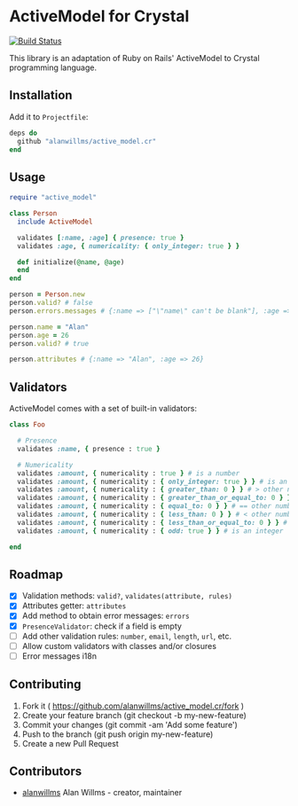 # ActiveModel for Crystal

[![Build Status](https://travis-ci.org/alanwillms/active_model.cr.svg)](https://travis-ci.org/alanwillms/active_model.cr)

This library is an adaptation of Ruby on Rails' ActiveModel to Crystal
programming language.

## Installation

Add it to `Projectfile`:

```ruby
deps do
  github "alanwillms/active_model.cr"
end
```

## Usage

```ruby
require "active_model"

class Person
  include ActiveModel

  validates [:name, :age] { presence: true }
  validates :age, { numericality: { only_integer: true } }

  def initialize(@name, @age)
  end
end

person = Person.new
person.valid? # false
person.errors.messages # {:name => ["\"name\" can't be blank"], :age => ["\"age\" can't be blank"]}

person.name = "Alan"
person.age = 26
person.valid? # true

person.attributes # {:name => "Alan", :age => 26}
```

## Validators

ActiveModel comes with a set of built-in validators:

```ruby
class Foo

  # Presence
  validates :name, { presence : true }

  # Numericality
  validates :amount, { numericality : true } # is a number
  validates :amount, { numericality : { only_integer: true } } # is an integer
  validates :amount, { numericality : { greater_than: 0 } } # > other number
  validates :amount, { numericality : { greater_than_or_equal_to: 0 } } # >= other number
  validates :amount, { numericality : { equal_to: 0 } } # == other number
  validates :amount, { numericality : { less_than: 0 } } # < other number
  validates :amount, { numericality : { less_than_or_equal_to: 0 } } # <= other number
  validates :amount, { numericality : { odd: true } } # is an integer

end
```

## Roadmap

* [x] Validation methods: `valid?`, `validates(attribute, rules)`
* [x] Attributes getter: `attributes`
* [x] Add method to obtain error messages: `errors`
* [x] `PresenceValidator`: check if a field is empty
* [ ] Add other validation rules: `number`, `email`, `length`, `url`, etc.
* [ ] Allow custom validators with classes and/or closures
* [ ] Error messages i18n

## Contributing

1. Fork it ( https://github.com/alanwillms/active_model.cr/fork )
2. Create your feature branch (git checkout -b my-new-feature)
3. Commit your changes (git commit -am 'Add some feature')
4. Push to the branch (git push origin my-new-feature)
5. Create a new Pull Request

## Contributors

- [alanwillms](https://github.com/alanwillms) Alan Willms - creator, maintainer
